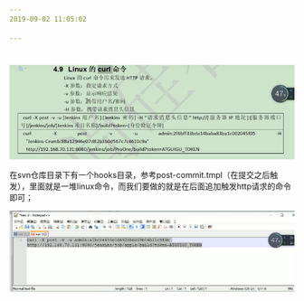 ```yaml
---
2019-09-02 11:05:02

---
```


#

![1567393590458](assets/1567393590458.png)

在svn仓库目录下有一个hooks目录，参考post-commit.tmpl（在提交之后触发），里面就是一堆linux命令，而我们要做的就是在后面追加触发http请求的命令即可；

![1567393690562](assets/1567393690562.png)





